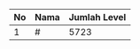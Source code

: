 | No | Nama            | Jumlah Level |
|----|-----------------|--------------|
| 1  | #    |    5723        |
